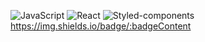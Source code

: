 ![JavaScript](https://img.shields.io/badge/JavaScript-ES6%2B-blue)
![React](https://img.shields.io/badge/React-v18-lightblue)
![Styled-components](https://img.shields.io/badge/Styled--components-v5.3-green)https://img.shields.io/badge/:badgeContent
